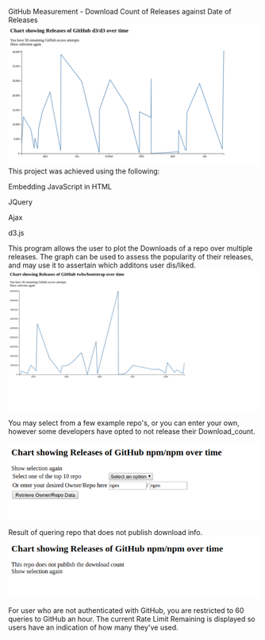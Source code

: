 GitHub Measurement - Download Count of Releases against Date of Releases 
![d3](/Examples/d3.png)
This project was achieved using the following: 

Embedding JavaScript in HTML

JQuery

Ajax

d3.js

This program allows the user to plot the Downloads of a repo over multiple releases. The graph can be used to assess the popularity of their releases, and may use it to assertain which additons user dis/liked. 
![bootstrap](/Examples/bootstrap.png)

You may select from a few example repo's, or you can enter your own, however some developers have opted to not 
release their Download_count.

![menu](/Examples/usermenu.png)


Result of quering repo that does not publish download info.
![no data](/Examples/nodc.png) 

For user who are not authenticated with GitHub, you are restricted to 60 queries to GitHub an hour. The current Rate Limit Remaining is displayed so users have an indication of how many they've used.

